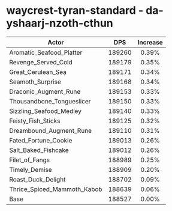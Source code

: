 # waycrest-tyran-standard - da-yshaarj-nzoth-cthun
| Actor | DPS | Increase |
|---|:---:|:---:|
|Aromatic_Seafood_Platter|189260|0.39%|
|Revenge_Served_Cold|189179|0.35%|
|Great_Cerulean_Sea|189171|0.34%|
|Seamoth_Surprise|189168|0.34%|
|Draconic_Augment_Rune|189153|0.33%|
|Thousandbone_Tongueslicer|189150|0.33%|
|Sizzling_Seafood_Medley|189140|0.33%|
|Feisty_Fish_Sticks|189125|0.32%|
|Dreambound_Augment_Rune|189110|0.31%|
|Fated_Fortune_Cookie|189013|0.26%|
|Salt_Baked_Fishcake|189012|0.26%|
|Filet_of_Fangs|188989|0.25%|
|Timely_Demise|188909|0.20%|
|Roast_Duck_Delight|188702|0.09%|
|Thrice_Spiced_Mammoth_Kabob|188639|0.06%|
|Base|188527|0.00%|

